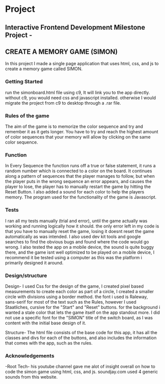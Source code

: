 # Project 
## Interactive Frontend Development Milestone Project - 
  ## CREATE A MEMORY GAME (SIMON)
  In this project I made a single page application that uses html, css, and js to create a memory game called SIMON.

### Getting Started
run the simonboard.html file using c9, It will link you to the app directly.
without c9, you would need css and javascript installed. otherwise I would migrate the project from c9 to desktop through a .rar file.

### Rules of the game
The aim of the game is to memorize the color sequence and try and remember it as it gets longer.
You have to try and reach the highest amount of color sequences that your memory will allow by clicking on the same color sequence.

### Function
In Every Sequence the function runs off a true or false statement, it runs a random number which is connected to a color on the board.
It continues along a pattern of sequences that the player manages to follow, but when the player puts in the wrong sequence an error appears, and causes the player to lose,
the player has to manually restart the game by hitting the Reset Button. I also added a sound for each color to help the players memory. The program used for the functionality of the game is Javascript.

### Tests
I ran all my tests manually (trial and error), until the game actually was working and running logically how it should. the only error left in my code is that you have to manually reset the game, 
losing it doesnt reset the game automatically as was intended. I also used dev kit tools and google searches to find the obvious bugs and found where the code would go wrong.
I also tested the app on a mobile device, the sound is quite buggy there, and the game isnt well optimized to be played on a mobile device, I recommend it be tested using a computer as this was the platform i primarily designed it around.

### Design/structure
Design- I used Css for the design of the game, I created pixel based measurements to create each color as part of a circle, I created a smaller circle with divisions using a border method.
the font i used is Raleway, sans-serif for most of the text such as the Rules, however I used Staatliches, cursive for the "Start" and "Reset" buttons. 
for the background i wanted a stale color that lets the game itself on the app standout more. I did not use a specific font for the "SIMON" title of the switch board, as I was content with the initial base design of it.

Structure- The html file consists of the base code for this app, it has all the classes and divs for each of the buttons, and also includes the information that comes with the app, such as the rules.

### Acknowledgements
-Root Tech- his youtube channel gave me alot of insight overall on how to code the simon game using html, css, and js.
soundjay.com used 4 generic sounds from this website.
